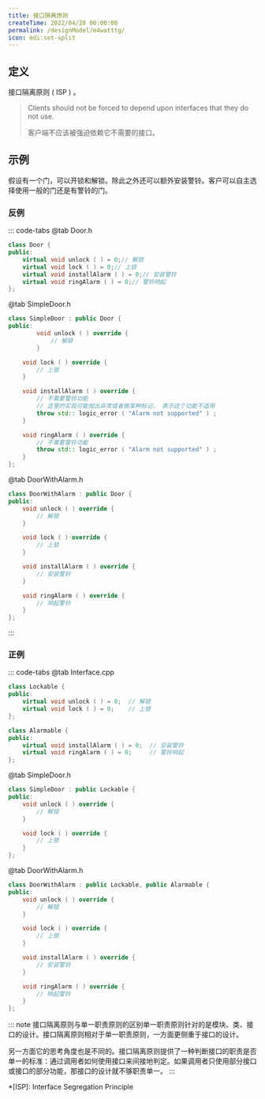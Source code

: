 ```yaml
---
title: 接口隔离原则
createTime: 2022/04/28 00:00:00
permalink: /designModel/m4watttg/
icon: mdi:set-split
---
```

## 定义
接口隔离原则 ( ISP ) 。

> Clients should not be forced to depend upon interfaces that they do not use.
>
> 客户端不应该被强迫依赖它不需要的接口。

## 示例
假设有一个门，可以开锁和解锁。除此之外还可以额外安装警铃。客户可以自主选择使用一般的门还是有警铃的门。

### 反例
::: code-tabs
@tab Door.h
``` c++
class Door {
public:
    virtual void unlock ( ) = 0;// 解锁
    virtual void lock ( ) = 0;// 上锁
    virtual void installAlarm ( ) = 0;// 安装警铃
    virtual void ringAlarm ( ) = 0;// 警铃响起
};
```
@tab SimpleDoor.h
``` c++
class SimpleDoor : public Door {
public:
        void unlock ( ) override {
            // 解锁
        }

    void lock ( ) override {
        // 上锁
    }

    void installAlarm ( ) override {
        // 不需要警铃功能
        // 这里的实现可能抛出异常或者做某种标记， 表示这个功能不适用
        throw std:: logic_error ( "Alarm not supported" ) ;
    }

    void ringAlarm ( ) override {
        // 不需要警铃功能
        throw std:: logic_error ( "Alarm not supported" ) ;
    }
};
```

@tab DoorWithAlarm.h
``` c++
class DoorWithAlarm : public Door {
public:
    void unlock ( ) override {
        // 解锁
    }

    void lock ( ) override {
        // 上锁
    }

    void installAlarm ( ) override {
        // 安装警铃
    }

    void ringAlarm ( ) override {
        // 响起警铃
    }
};
```
:::

### 正例
::: code-tabs
@tab Interface.cpp
``` c++
class Lockable {
public:
    virtual void unlock ( ) = 0;  // 解锁
    virtual void lock ( ) = 0;    // 上锁
};

class Alarmable {
public:
    virtual void installAlarm ( ) = 0;  // 安装警铃
    virtual void ringAlarm ( ) = 0;     // 警铃响起
};
```

@tab SimpleDoor.h
``` c++
class SimpleDoor : public Lockable {
public:
    void unlock ( ) override {
        // 解锁
    }

    void lock ( ) override {
        // 上锁
    }
};
```
@tab DoorWithAlarm.h
``` c++
class DoorWithAlarm : public Lockable, public Alarmable {
public:
    void unlock ( ) override {
        // 解锁
    }

    void lock ( ) override {
        // 上锁
    }

    void installAlarm ( ) override {
        // 安装警铃
    }

    void ringAlarm ( ) override {
        // 响起警铃
    }
};
```

::: note 接口隔离原则与单一职责原则的区别
​单一职责原则针对的是模块、类、接口的设计。接口隔离原则相对于单一职责原则，一方面更侧重于接口的设计。

另一方面它的思考角度也是不同的。接口隔离原则提供了一种判断接口的职责是否单一的标准：通过调用者如何使用接口来间接地判定。如果调用者只使用部分接口或接口的部分功能，那接口的设计就不够职责单一。
:::

*[ISP]: Interface Segregation Principle
